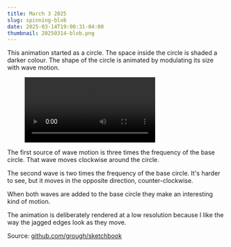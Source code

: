 ```yaml
---
title: March 3 2025
slug: spinning-blob
date: 2025-03-14T19:00:31-04:00
thumbnail: 20250314-blob.png
---
```

This animation started as a circle.
The space inside the circle is shaded a darker colour.
The shape of the circle is animated by modulating its size with wave motion.

<figure>
  <video autoplay playsinline controls loop>
    <source src="20250317_201706588_sketch_250313_Blob_sSXe8.mp4" poster="20250314-blob.png" type="video/mp4">
    Your browser does not support the video tag.
  </video>
</figure>

The first source of wave motion is three times the frequency of the base circle.
That wave moves clockwise around the circle.

The second wave is two times the frequency of the base circle.
It's harder to see, but it moves in the opposite direction, counter-clockwise.

When both waves are added to the base circle they make an interesting kind of motion.

The animation is deliberately rendered at a low resolution because I like the way the jagged edges look as they move.

Source: [github.com/grough/sketchbook](https://github.com/grough/sketchbook/blob/main/sketch_250313_Blob/sketch_250313_Blob.pde)
